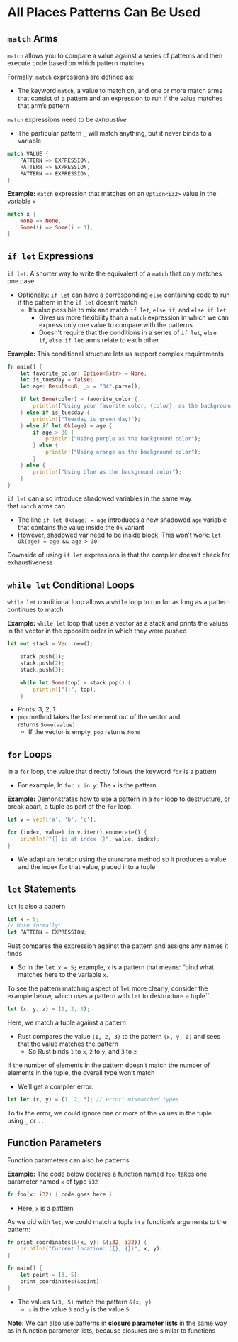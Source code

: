 # All Places Patterns Can Be Used

## `match` Arms

`match` allows you to compare a value against a series of patterns and then execute code based on which pattern matches

Formally, `match` expressions are defined as:

- The keyword `match`, a value to match on, and one or more match arms that consist of a pattern and an expression to run if the value matches that arm’s pattern

`match` expressions need to be *exhaustive*

- The particular pattern `_` will match anything, but it never binds to a variable

```rust
match VALUE {
    PATTERN => EXPRESSION,
    PATTERN => EXPRESSION,
    PATTERN => EXPRESSION,
}
```

**Example:** `match` expression that matches on an `Option<i32>` value in the variable `x`

```rust
match x {
    None => None,
    Some(i) => Some(i + 1),
}
```

## `if let` Expressions

`if let`: A shorter way to write the equivalent of a `match` that only matches one case

- Optionally: `if let` can have a corresponding `else` containing code to run if the pattern in the `if let` doesn’t match
    - It’s also possible to mix and match `if let`, `else if`, and `else if let`
        - Gives us more flexibility than a `match` expression in which we can express only one value to compare with the patterns
        - Doesn't require that the conditions in a series of `if let`, `else if`, `else if let` arms relate to each other

**Example:** This conditional structure lets us support complex requirements

```rust
fn main() {
    let favorite_color: Option<&str> = None;
    let is_tuesday = false;
    let age: Result<u8, _> = "34".parse();

    if let Some(color) = favorite_color {
        println!("Using your favorite color, {color}, as the background");
    } else if is_tuesday {
        println!("Tuesday is green day!");
    } else if let Ok(age) = age {
        if age > 30 {
            println!("Using purple as the background color");
        } else {
            println!("Using orange as the background color");
        }
    } else {
        println!("Using blue as the background color");
    }
}
```

`if let` can also introduce shadowed variables in the same way that `match` arms can

- The line `if let Ok(age) = age` introduces a new shadowed `age` variable that contains the value inside the `Ok` variant
- However, shadowed var need to be inside block. This won’t work: `let Ok(age) = age && age > 30`

Downside of using `if let` expressions is that the compiler doesn’t check for exhaustiveness

## `while let` Conditional Loops

`while let` conditional loop allows a `while` loop to run for as long as a pattern continues to match

**Example:** `while let` loop that uses a vector as a stack and prints the values in the vector in the opposite order in which they were pushed

```rust
let mut stack = Vec::new();

    stack.push(1);
    stack.push(2);
    stack.push(3);

    while let Some(top) = stack.pop() {
        println!("{}", top);
    }
```

- Prints: 3, 2, 1
- `pop` method takes the last element out of the vector and returns `Some(value)`
    - If the vector is empty, `pop` returns `None`

## `for` Loops

In a `for` loop, the value that directly follows the keyword `for` is a pattern

- For example, In `for x in y`: The `x` is the pattern

****************Example:**************** Demonstrates how to use a pattern in a `for` loop to destructure, or break apart, a tuple as part of the `for` loop.

```rust
let v = vec!['a', 'b', 'c'];

for (index, value) in v.iter().enumerate() {
    println!("{} is at index {}", value, index);
}
```

- We adapt an iterator using the `enumerate` method so it produces a value and the index for that value, placed into a tuple

## `let` Statements

`let` is also a pattern

```rust
let x = 5;
// More formally:
let PATTERN = EXPRESSION;
```

Rust compares the expression against the pattern and assigns any names it finds

- So in the `let x = 5;` example, `x` is a pattern that means: “bind what matches here to the variable `x`.

To see the pattern matching aspect of `let` more clearly, consider the example below, which uses a pattern with `let` to destructure a tuple``

```rust
let (x, y, z) = (1, 2, 3);
```

Here, we match a tuple against a pattern

- Rust compares the value `(1, 2, 3)` to the pattern `(x, y, z)` and sees that the value matches the pattern
    - So Rust binds `1` to `x`, `2` to `y`, and `3` to `z`

If the number of elements in the pattern doesn’t match the number of elements in the tuple, the overall type won’t match

- We’ll get a compiler error:

```rust
let let (x, y) = (1, 2, 3); // error: mismatched types
```

To fix the error, we could ignore one or more of the values in the tuple using `_` or `..`

## Function Parameters

Function parameters can also be patterns

**Example:** The code below declares a function named `foo`: takes one parameter named `x` of type `i32`

```rust
fn foo(x: i32) { code goes here }
```

- Here, `x` is a pattern

As we did with `let`, we could match a tuple in a function’s arguments to the pattern:

```rust
fn print_coordinates(&(x, y): &(i32, i32)) {
    println!("Current location: ({}, {})", x, y);
}

fn main() {
    let point = (3, 5);
    print_coordinates(&point);
}
```

- The values `&(3, 5)` match the pattern `&(x, y)`
    - `x` is the value `3` and `y` is the value `5`

**************Note:************** We can also use patterns in **closure parameter lists** in the same way as in function parameter lists, because closures are similar to functions